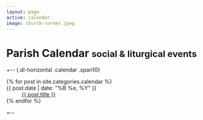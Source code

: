 ```yaml
---
layout: page
active: calendar
image: church-corner.jpeg
---
```


# Parish Calendar <small>social &amp; liturgical events</small>

+-- {.dl-horizontal .calendar .span10}
<section>
  <dl>
  {% for post in site.categories.calendar %}
    <dt>{{ post.date | date: "%B %e, %Y" }}</dt>
    <dd>
      <a href="{{ post.url }}">{{ post.title }}</a>
    </dd>
  {% endfor %}
  </dl>
</section>
=--
